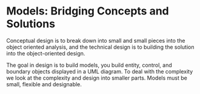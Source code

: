 # Models: Bridging Concepts and Solutions

Conceptual design is to break down into small and small pieces into the object oriented analysis, and the technical design is to building the solution into the object-oriented design. 

The goal in design is to build models, you build entity, control, and boundary objects displayed in a UML diagram. To deal with the complexity we look at the complexity and design into smaller parts. Models must be small, flexible and designable. 